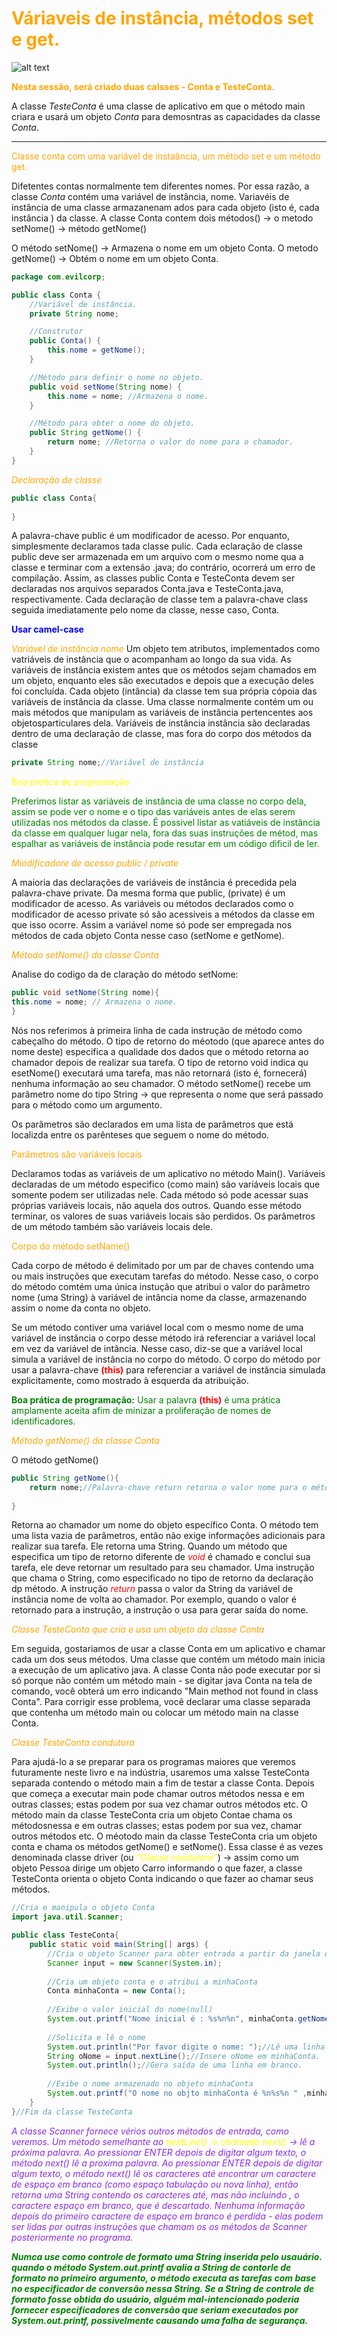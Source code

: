 # <span style="color:orange">Váriaveis de instância, métodos set e get.</span>


![alt text](robot-LD&R.jpg)

<span style="color:orange">**Nesta sessão, será criado duas calsses  - Conta e TesteConta.**

A classe *TesteConta* é uma classe de aplicativo em que o  método main criara e usará um objeto *Conta* para demosntras as capacidades da classe *Conta*.</span>

---

<span style="color:orange">Classe conta com uma variável de instaância, um método set e um método get.</span>

Difetentes contas normalmente tem diferentes nomes. Por essa razão, a classe *Conta* contém uma variável de instância, nome. Variavéis de instância de uma classe armazanenam ados para cada objeto (isto é, cada instância ) da classe. 
A classe Conta contem dois métodos() → o metodo setNome() → método getNome() 

O método setNome() → Armazena o nome em um objeto Conta.
O metodo getNome() → Obtém o nome em um objeto Conta.

```java
package com.evilcorp;

public class Conta {
    //Variável de instância.
    private String nome;

    //Construtor
    public Conta() {
        this.nome = getNome();
    }

    //Método para definir o nome no objeto.
    public void setNome(String nome) {
        this.nome = nome; //Armazena o nome.
    }

    //Método para obter o nome do objeto.
    public String getNome() {
        return nome; //Retorna o valor do nome para o chamador.
    }
}
```
<span style="color: orange">*Declaração de classe*</span>

```java
public class Conta{
    
}
```

A palavra-chave public é um modificador de acesso. Por enquanto, simplesmente declaramos tada classe pulic. Cada eclaração de classe public deve ser armazenada em um arquivo com o mesmo nome qua a classe e terminar com a extensão .java; do contrário, ocorrerá um erro de compilação. Assim, as classes public Conta e TesteConta devem ser declaradas nos arquivos separados Conta.java e TesteConta.java, respectivamente. 
Cada declaração de classe tem a palavra-chave class seguida imediatamente pelo nome da classe, nesse caso, Conta.

<span style="color:blue">**Usar camel-case**</span>

<span style="color:orange">*Variável de instância nome*</span>
Um objeto tem atributos, implementados como vatriáveis de instância que o acompanham ao longo da sua vida. As variáveis de instância existem antes que os métodos sejam chamados em um objeto, enquanto eles são executados e depois que a execução deles foi concluída. Cada objeto (intância) da classe tem sua própria cópoia das variáveis de instância da classe. Uma classe normalmente contém um ou mais métodos que manipulam as variáveis de instância pertencentes aos objetosparticulares dela.
Variáveis de instância instância são declaradas dentro de uma declaração de classe, mas fora do corpo dos métodos da classe

```java
private String nome;//Variável de instância
```

<span style="color:yellow">Boa prética de programação</span>

<span style="color:green">Preferimos listar as variáveis de instância de uma classe no corpo dela, assim se pode ver o nome e o tipo das variáveis antes de elas serem utilizadas nos métodos da classe. É possivel listar as vatiáveis de instância da classe em qualquer lugar nela, fora das suas instruções de métod, mas espalhar as variáveis de instância pode resutar em um código dificil de ler. </span>

<span style="color:orange">*Miodificadore de acesso public / private*</span>

A maioria das declarações de variáveis de instância é precedida pela palavra-chave private. Da mesma forma que public, (private) é um modificador de acesso. As variáveis ou métodos declarados como o modificador de acesso private só são acessiveis a métodos da classe em que isso ocorre. Assim a variável nome só pode ser empregada nos métodos de cada objeto Conta nesse caso (setNome e getNome).

<span style="color:orange">*Método setNome() da classe Conta*</span>

Analise do codigo da de claração do método setNome:

```java
public void setNome(String nome){
this.nome = nome; // Armazena o nome.
}
```

Nós nos referimos à primeira linha de cada instrução de método como cabeçalho do método. O tipo de retorno do méotodo (que aparece antes do nome deste) especifica a qualidade dos dados que o método retorna ao chamador depois de realizar sua tarefa. O tipo de retorno void indica qu esetNome() executará uma tarefa, mas não retornará (isto é, fornecerá) nenhuma informação ao seu chamador. 
O método setNome() recebe um parâmetro nome do tipo String → que representa o nome que será passado para o método como um argumento.

Os parâmetros são declarados em uma lista de parâmetros que está localizda entre os parênteses que seguem o nome do método.

<span style="color: orange">Parâmetros são variáveis locais</span>

Declaramos todas as variáveis de um aplicativo no método Main(). Variáveis declaradas de um método especifico (como main) são variáveis locais que somente podem ser utilizadas nele. Cada método só pode acessar suas próprias variáveis locais, não aquela dos outros. Quando esse método terminar, os valores de suas variáveis locais são perdidos. Os parâmetros de um método também são variáveis locais dele. 

<span style="color: orange">Corpo do método setName()</span>

Cada corpo de método é delimitado por um par de chaves contendo uma ou mais instruções que executam tarefas do método. Nesse caso, o corpo do método comtém uma única instução que atribui o valor do parâmetro nome (uma String) à variável de intância nome da classe, armazenando assim o nome da conta no objeto. 

Se um método contiver uma variável local com o mesmo nome de uma variável de instância o corpo desse método irá referenciar a variável local em vez da variável de intância. Nesse caso, diz-se que a variável local simula a variável de instância no corpo do método. O corpo do método por usar a palavra-chave <span style="color: red"><strong>(this)</strong></span> para referenciar a variável de instância simulada explicitamente, como mostrado à esquerda da atribuição.

<span style="color:green"><strong>Boa prática de programação:</strong>
Usar a palavra <span style="color: red"><strong>(this)</strong></span> é uma prática amplamente aceita afim de minizar a proliferação de nomes de identificadores.
</span>

<span style="color:orange">*Método getNome() da classe Conta*</span>

O método getNome() 
```java
public String getNome(){
    return nome;//Palavra-chave return retorna o valor nome para o método chamador.
    
}
```
Retorna ao chamador um nome do objeto específico Conta. O método tem uma lista vazia de parâmetros, então não exige informações adicionais para realizar sua tarefa. Ele retorna uma String. Quando um método que especifica um tipo de retorno diferente de <em style="color:red">void</em> é chamado e conclui sua tarefa, ele deve retornar um resultado para seu chamador. Uma instrução que chama o String, como especificado no tipo de retorno da declaração dp método.
A instrução <em style="color:red">return</em> passa o valor da String da variável de instância nome de volta ao chamador. Por exemplo, quando o valor é retornado para a instrução, a instrução o usa para gerar saída do nome.


<span style="color:orange">*Classe TesteConta que cria e usa um objeto da classe Conta*</span>

Em seguida, gostariamos de usar a classe Conta em um aplicativo e chamar cada um dos seus métodos. Uma classe que contém um método main inicia a execução de um aplicativo java. A classe Conta não pode executar por si só porque não contém um método main -  se digitar java Conta na tela de comando, você obterá um erro indicando "Main method not found in class Conta". Para corrigir esse problema, você declarar uma classe separada que contenha um método main ou colocar um método main na classe Conta.


<span style="color:orange">*Classe TesteConta condutora*</span>

Para ajudá-lo a se preparar para os programas maiores que veremos futuramente neste livro e na indústria, usaremos uma xalsse TesteConta separada contendo o método main a fim de testar a classe Conta. Depois que começa a executar main pode chamar outros métodos nessa e em outras classes; estas podem por sua vez chamar outros métodos etc. O método main da classe TesteConta cria um objeto Contae chama os métodosnessa e em outras classes; estas podem por sua vez, chamar outros métodos etc. O méotodo main da classe TesteConta cria um objeto conta e chama os métodos getNome() e setNome(). Essa classe é as vezes denominada classe driver (ou <em style="color: yellow">"Classe condutora"</em>) -> assim como um objeto Pessoa dirige um objeto Carro informando o que fazer, a classe TesteConta orienta o objeto Conta indicando o que fazer ao chamar seus métodos.

````java
//Cria e manipula o objeto Conta
import java.util.Scanner;

public class TesteConta{
    public static void main(String[] args) {
        //Cria o objeto Scanner para obter entrada a partir da janela de comando 
        Scanner input = new Scanner(System.in);
        
        //Cria um objeto conta e o atribui a minhaConta
        Conta minhaConta = new Conta();
        
        //Exibe o valor inicial do nome(null)
        System.out.printf("Nome inicial é : %s%n%n", minhaConta.getNome());
        
        //Solicita e lê o nome
        System.out.println("Por favor digite o nome: ");//Lê uma linha de texto.
        String oNome = input.nextLine();//Insere oNome em minhaConta.
        System.out.println();//Gera saída de uma linha em branco.
        
        //Exibe o nome armazenado no objeto minhaConta
        System.out.printf("O nome no objto minhaConta é %n%s%n " ,minhaConta.getNome() );
    }
}//Fim da classe TesteConta

````

<span style="color:blueviolet">*A classe Scanner fornece vérios outros métodos de entrada, como veremos. Um método semelhante ao <span style="color:yellow">nextLine() -> chamado next()</span> -> lê a próxima palavra. Ao pressionar ENTER depois de digitar algum texto, o método next() lê a proxima palavra. Ao pressionar ENTER depois de digitar algum texto, o método next() lê os caracteres até encontrar um caractere de espaço em branco (como espaço tabulação ou nova linha), então retorna uma String contendo os caracteres até, mas não incluindo , o caractere espaço em branco, que é descartado. Nenhuma informação depois do primeiro caractere de espaço em branco é perdida  - elas podem ser lidas por outras instruções que chamam os os métodos de Scanner posteriormente no programa.*</span>


<span style="color:green"><strong>*Numca use como controle de formato uma String inserida pelo usauário. quando o método System.out.printf avalia a String de contorle de formato no primeiro argumento, o método executa as tarefas com base no especificador de conversão nessa String.  Se a String de controle de formato fosse obtida do usuário, alguém mal-intencionado poderia fornecer especificadores de conversão que seriam executados por System.out.printf, possivelmente causando uma falha de segurança.*</strong></span>










